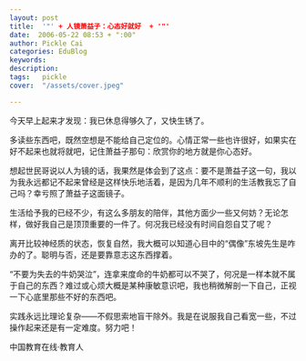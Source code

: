 ```yaml
---
layout: post  
title:  '"' + 人镜萧益子：心态好就好  + '"'
date:  2006-05-22 08:53 + ":00" 
author: Pickle Cai  
categories: EduBlog  
keywords: 
description:   
tags:	pickle   
cover:  "/assets/cover.jpeg"  

---  
```

    
今天早上起来才发现：我已休息得够久了，又快生锈了。



多读些东西吧，既然空想是不能给自己定位的。心情正常一些也许很好，如果实在好不起来也就将就吧，记住萧益子那句：欣赏你的地方就是你心态好。



想起世民哥说以人为镜的话，我果然是体会到了这点：要不是萧益子这一句，我以为我永远都记不起来曾经是这样快乐地活着，是因为几年不顺利的生活教我忘了自己吗？幸亏照了萧益子这面镜子。



生活给予我的已经不少，有这么多朋友的陪伴，其他方面少一些又何妨？无论怎样，做好我自己是顶顶重要的一件了。何况我已经没有时间自怨自艾了呢？



离开比较神经质的状态，恢复自然，我大概可以知道心目中的“偶像”东坡先生是咋办的了。聪明与否，还是要靠意志这东西撑着。



“不要为失去的牛奶哭泣”，连拿来度命的牛奶都可以不哭了，何况是一样本就不属于自己的东西？难过或心烦大概是某种康敏意识吧，我也稍微解剖一下自己，正视一下心底里那些不好的东西吧。



实践永远比理论复杂——不假思索地盲干除外。我是在说服我自己看宽一些，不过操作起来还是有一定难度。努力吧！

		

		    
 中国教育在线·教育人

